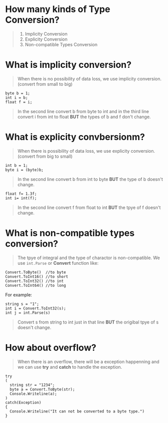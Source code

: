# How many kinds of Type Conversion?
> 1. Implicity Conversion  
> 2. Explicity Conversion  
> 3. Non-compatible Types Conversion  

# What is implicity conversion?
>When there is no possibility of data loss, we use implicity conversion. (convert from small to big)  
```
byte b = 1;
int i = b;
float f = i;
```
>In the second line convert b from byte to int and in the third line convert i from int to float **BUT** the types of b and f don't change.
 
# What is explicity convbersionm?
>When there is possibility of data loss, we use explicity conversion. (convert from big to small)
```
int b = 1;
byte i = (byte)b;
```
>In the second line convert b from int to byte **BUT** the type of b doesn't change.  
```
float f= 1.3f;
int i= int(f);
```
>In the second line convert f from float to int **BUT** the tpye of f doesn't change.   

# What is non-compatible types conversion?
>The tpye of integral and the type of charactor is non-compatible.
>We use `int.Parse` or **Convert** function like:
```
Convert.ToByte()  //to byte
Convert.ToInt16() //to short
Convert.ToInt32() //to int
Convert.ToInt64() //to long
```
For example:
```
string s = "1";
int i = Convert.ToInt32(s);
int j = int.Parse(s)
```
>Convert s from string to int just in that line **BUT** the origibal tpye of s doesn't change.

# How about overflow?
>When there is an overflow, there will be a exception happenning and we can use **try** and **catch** to handle the exception.
```
try
(
  string str = "1234";
  byte a = Convert.ToByte(str);
  Console.Writeline(a);
)
catch(Exception)
{
  Console.Writeline("It can not be converted to a byte type.")
}
```
